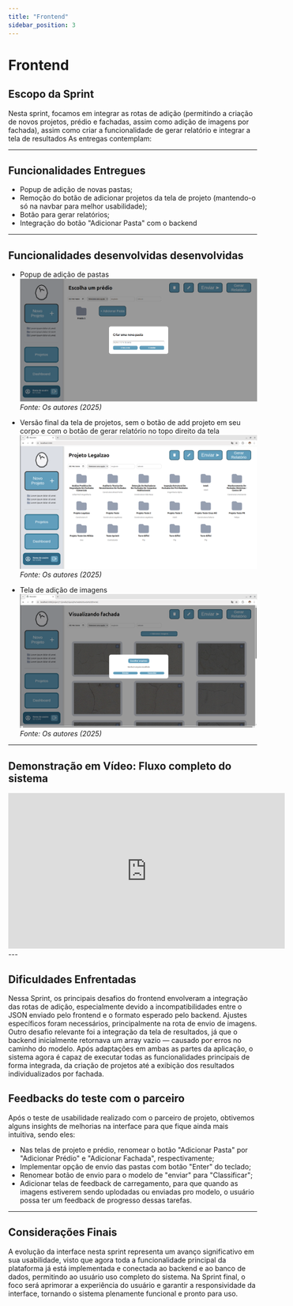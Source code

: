```yaml
---
title: "Frontend"
sidebar_position: 3
---
```


# Frontend


## Escopo da Sprint

Nesta sprint, focamos em integrar as rotas de adição (permitindo a criação de novos projetos, prédio e fachadas, assim como adição de imagens por fachada), assim como criar a funcionalidade de gerar relatório e integrar a tela de resultados
As entregas contemplam:

---

## Funcionalidades Entregues

* Popup de adição de novas pastas;
* Remoção do botão de adicionar projetos da tela de projeto (mantendo-o só na navbar para melhor usabilidade);
* Botão para gerar relatórios;
* Integração do botão "Adicionar Pasta" com o backend

---
## Funcionalidades desenvolvidas desenvolvidas

- Popup de adição de pastas
![Popup de adição de pastas](../../../static/img/front-sprint4/add_pasta.png)  
_Fonte: Os autores (2025)_

- Versão final da tela de projetos, sem o botão de add projeto em seu corpo e com o botão de gerar relatório no topo direito da tela
![Botão de Relatórios](../../../static/img/front-sprint4/telaFinal.png) 
_Fonte: Os autores (2025)_

- Tela de adição de imagens
![Add Imagens](../../../static/img/front-sprint4/addImg.png) 
_Fonte: Os autores (2025)_

---

## Demonstração em Vídeo: Fluxo completo do sistema
<div align='center'>
<iframe width="560" height="315" src="https://www.youtube.com/embed/HPIe_3TKhwY?si=H_JfqRsZ1vsXqGhv" title="YouTube video player" frameborder="0" allow="accelerometer; autoplay; clipboard-write; encrypted-media; gyroscope; picture-in-picture; web-share" referrerpolicy="strict-origin-when-cross-origin" allowfullscreen></iframe>
</div>
---

## Dificuldades Enfrentadas

Nessa Sprint, os principais desafios do frontend envolveram a integração das rotas de adição, especialmente devido a incompatibilidades entre o JSON enviado pelo frontend e o formato esperado pelo backend. Ajustes específicos foram necessários, principalmente na rota de envio de imagens. Outro desafio relevante foi a integração da tela de resultados, já que o backend inicialmente retornava um array vazio — causado por erros no caminho do modelo. Após adaptações em ambas as partes da aplicação, o sistema agora é capaz de executar todas as funcionalidades principais de forma integrada, da criação de projetos até a exibição dos resultados individualizados por fachada.

## Feedbacks do teste com o parceiro

Após o teste de usabilidade realizado com o parceiro de projeto, obtivemos alguns insights de melhorias na interface para que fique ainda mais intuitiva, sendo eles:

- Nas telas de projeto e prédio, renomear o botão "Adicionar Pasta" por "Adicionar Prédio" e "Adicionar Fachada", respectivamente;
- Implementar opção de envio das pastas com botão "Enter" do teclado;
- Renomear botão de envio para o modelo de "enviar" para "Classificar";
- Adicionar telas de feedback de carregamento, para que quando as imagens estiverem sendo uplodadas ou enviadas pro modelo, o usuário possa ter um feedback de progresso dessas tarefas.

---

## Considerações Finais

A evolução da interface nesta sprint representa um avanço significativo em sua usabilidade, visto que agora toda a funcionalidade principal da plataforma já está implementada e conectada ao backend e ao banco de dados, permitindo ao usuário uso completo do sistema. Na Sprint final, o foco será aprimorar a experiência do usuário e garantir a responsividade da interface, tornando o sistema plenamente funcional e pronto para uso.
